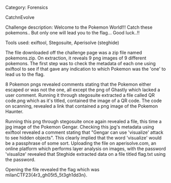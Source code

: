 ﻿Category: Forensics

CatchnEvolve

Challenge description: Welcome to the Pokemon World!!! Catch these pokemons.. But only one will lead you to the flag... Good luck..!!

Tools used: exiftool, Stegosuite, Aperisolve (steghide)

The file downloaded off the challenge page was a zip file named pokemons.zip. On extraction, it reveals 9 png images of 9 different pokemons. The first step was to check the metadata of each one using exiftool to see if that gave any indication to which Pokemon was the 'one' to lead us to the flag.

8 Pokemon pngs revealed comments stating that the Pokemon either escaped or was not the one, all except the png of Ghastly which lacked a user comment. Running it through stegosuite extracted a file called QR code.png which as it's titled, contained the image of a QR code. The code on scanning, revealed a link that contained a png image of the Pokemon Haunter.

Running this png through stegosuite once again revealed a file, this time a jpg image of the Pokemon Gengar. Checking this jpg's metadata using exiftool revealed a comment stating that "Gengar can use 'visualize' attack to see hidden objects". This clearly implied that the word 'visualize' would be a passphrase of some sort. Uploading the file on aperisolve.com, an online platform which performs layer analysis on images, with the password 'visualize' revealed that Steghide extracted data on a file titled flag.txt using the password.

Opening the file revealed the flag which was milanCTF23{4r3\_gh05t5\_5t3gh1dd3n}.
